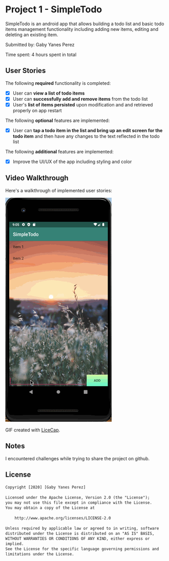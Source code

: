 # Project 1 - SimpleTodo

SimpleTodo is an android app that allows building a todo list and basic todo items management functionality including adding new items, editing and deleting an existing item.

Submitted by: Gaby Yanes Perez

Time spent: 4 hours spent in total

## User Stories

The following **required** functionality is completed:

* [x] User can **view a list of todo items**
* [x] User can **successfully add and remove items** from the todo list
* [x] User's **list of items persisted** upon modification and and retrieved properly on app restart

The following **optional** features are implemented:

* [x] User can **tap a todo item in the list and bring up an edit screen for the todo item** and then have any changes to the text reflected in the todo list

The following **additional** features are implemented:

* [x] Improve the UI/UX of the app including styling and color

## Video Walkthrough

Here's a walkthrough of implemented user stories:

<img src='walkthrough.gif' title='Video Walkthrough' width='332' alt='Video Walkthrough' />

GIF created with [LiceCap](http://www.cockos.com/licecap/).

## Notes

I encountered challenges while trying to share the project on github.

## License

    Copyright [2020] [Gaby Yanes Perez]

    Licensed under the Apache License, Version 2.0 (the "License");
    you may not use this file except in compliance with the License.
    You may obtain a copy of the License at

        http://www.apache.org/licenses/LICENSE-2.0

    Unless required by applicable law or agreed to in writing, software
    distributed under the License is distributed on an "AS IS" BASIS,
    WITHOUT WARRANTIES OR CONDITIONS OF ANY KIND, either express or implied.
    See the License for the specific language governing permissions and
    limitations under the License.
